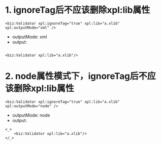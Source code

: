 # 1. ignoreTag后不应该删除xpl:lib属性

```xpl
<biz:Validator xpl:ignoreTag="true" xpl:lib="a.xlib" xpl:outputMode="xml" />
```

* outputMode: xml
* output:

````

<biz:Validator xpl:lib="a.xlib"/>
````

# 2. node属性模式下，ignoreTag后不应该删除xpl:lib属性

```xpl
<biz:Validator xpl:ignoreTag="true" xpl:lib="a.xlib" xpl:outputMode="node" />
```

* outputMode: node
* output:

````
<_>
    <biz:Validator xpl:lib="a.xlib"/>
</_>
````
